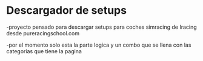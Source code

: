 # Descargador de setups
 
-proyecto pensado para descargar setups para coches simracing de Iracing desde pureracingschool.com

-por el momento solo esta la parte logica y un combo que se llena con las categorias que tiene la pagina
